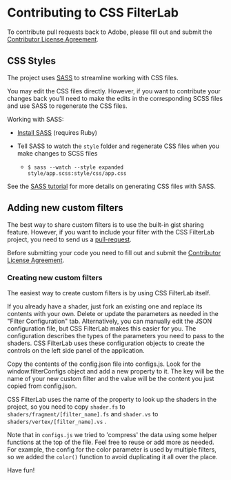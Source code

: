 Contributing to CSS FilterLab
=====

To contribute pull requests back to Adobe, please fill out and submit the [Contributor License Agreement](http://html.adobe.com/webstandards/csscustomfilters/cssfilterlab/dev/cssfilterlab-cla.html).

## CSS Styles
The project uses [SASS](http://sass-lang.com/) to streamline working with CSS files. 

You may edit the CSS files directly. However, if you want to contribute your changes back you'll need to make the edits in the corresponding SCSS files and use SASS to regenerate the CSS files.

Working with SASS:    

- [Install SASS](http://sass-lang.com/download.html) (requires Ruby)

- Tell SASS to watch the `style` folder and regenerate CSS files when you make changes to SCSS files  
    - `$ sass --watch --style expanded style/app.scss:style/css/app.css`

See the [SASS tutorial](http://sass-lang.com/tutorial.html) for more details on generating CSS files with SASS. 

## Adding new custom filters

The best way to share custom filters is to use the built-in gist sharing feature. However, if you want to include your filter with the CSS FilterLab project, you need to send us a [pull-request](https://help.github.com/articles/using-pull-requests).

Before submitting your code you need to fill out and submit the [Contributor License Agreement](http://html.adobe.com/webstandards/csscustomfilters/cssfilterlab/dev/cssfilterlab-cla.html).

### Creating new custom filters

The easiest way to create custom filters is by using CSS FilterLab itself. 

If you already have a shader, just fork an existing one and replace its contents with your own. Delete or update the parameters as needed in the "Filter Configuration" tab. Alternatively, you can manually edit the JSON configuration file, but CSS FilterLab makes this easier for you. The configuration describes the types of the parameters you need to pass to the shaders. CSS FilterLab uses these configuration objects to create the controls on the left side panel of the application.

Copy the contents of the config.json file into configs.js. Look for the window.filterConfigs object and add a new property to it. The key will be the name of your new custom filter and the value will be the content you just copied from config.json. 

CSS FilterLab uses the name of the property to look up the shaders in the project, so you need to copy `shader.fs` to `shaders/fragment/[filter_name].fs` and `shader.vs` to `shaders/vertex/[filter_name].vs` .

Note that in `configs.js` we tried to 'compress' the data using some helper functions at the top of the file. Feel free to reuse or add more as needed. For example, the config for the color parameter is used by multiple filters, so we added the `color()` function to avoid duplicating it all over the place.

Have fun!